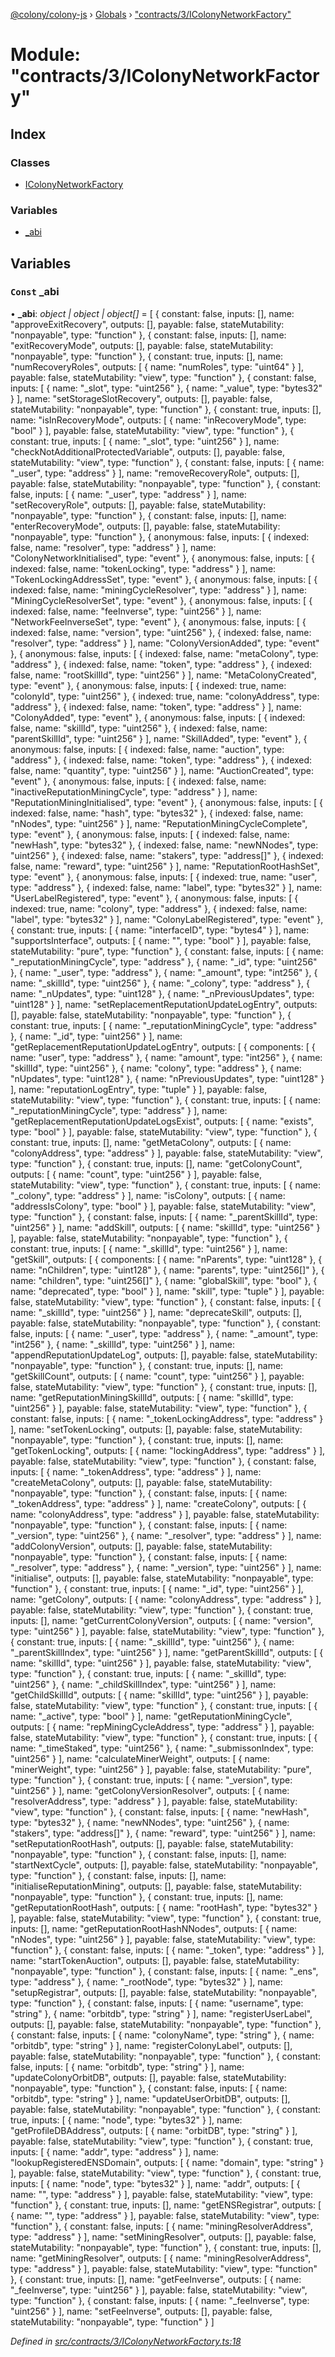 [@colony/colony-js](../README.md) › [Globals](../globals.md) › ["contracts/3/IColonyNetworkFactory"](_contracts_3_icolonynetworkfactory_.md)

# Module: "contracts/3/IColonyNetworkFactory"

## Index

### Classes

* [IColonyNetworkFactory](../classes/_contracts_3_icolonynetworkfactory_.icolonynetworkfactory.md)

### Variables

* [_abi](_contracts_3_icolonynetworkfactory_.md#const-_abi)

## Variables

### `Const` _abi

• **_abi**: *object | object | object[]* = [
  {
    constant: false,
    inputs: [],
    name: "approveExitRecovery",
    outputs: [],
    payable: false,
    stateMutability: "nonpayable",
    type: "function"
  },
  {
    constant: false,
    inputs: [],
    name: "exitRecoveryMode",
    outputs: [],
    payable: false,
    stateMutability: "nonpayable",
    type: "function"
  },
  {
    constant: true,
    inputs: [],
    name: "numRecoveryRoles",
    outputs: [
      {
        name: "numRoles",
        type: "uint64"
      }
    ],
    payable: false,
    stateMutability: "view",
    type: "function"
  },
  {
    constant: false,
    inputs: [
      {
        name: "_slot",
        type: "uint256"
      },
      {
        name: "_value",
        type: "bytes32"
      }
    ],
    name: "setStorageSlotRecovery",
    outputs: [],
    payable: false,
    stateMutability: "nonpayable",
    type: "function"
  },
  {
    constant: true,
    inputs: [],
    name: "isInRecoveryMode",
    outputs: [
      {
        name: "inRecoveryMode",
        type: "bool"
      }
    ],
    payable: false,
    stateMutability: "view",
    type: "function"
  },
  {
    constant: true,
    inputs: [
      {
        name: "_slot",
        type: "uint256"
      }
    ],
    name: "checkNotAdditionalProtectedVariable",
    outputs: [],
    payable: false,
    stateMutability: "view",
    type: "function"
  },
  {
    constant: false,
    inputs: [
      {
        name: "_user",
        type: "address"
      }
    ],
    name: "removeRecoveryRole",
    outputs: [],
    payable: false,
    stateMutability: "nonpayable",
    type: "function"
  },
  {
    constant: false,
    inputs: [
      {
        name: "_user",
        type: "address"
      }
    ],
    name: "setRecoveryRole",
    outputs: [],
    payable: false,
    stateMutability: "nonpayable",
    type: "function"
  },
  {
    constant: false,
    inputs: [],
    name: "enterRecoveryMode",
    outputs: [],
    payable: false,
    stateMutability: "nonpayable",
    type: "function"
  },
  {
    anonymous: false,
    inputs: [
      {
        indexed: false,
        name: "resolver",
        type: "address"
      }
    ],
    name: "ColonyNetworkInitialised",
    type: "event"
  },
  {
    anonymous: false,
    inputs: [
      {
        indexed: false,
        name: "tokenLocking",
        type: "address"
      }
    ],
    name: "TokenLockingAddressSet",
    type: "event"
  },
  {
    anonymous: false,
    inputs: [
      {
        indexed: false,
        name: "miningCycleResolver",
        type: "address"
      }
    ],
    name: "MiningCycleResolverSet",
    type: "event"
  },
  {
    anonymous: false,
    inputs: [
      {
        indexed: false,
        name: "feeInverse",
        type: "uint256"
      }
    ],
    name: "NetworkFeeInverseSet",
    type: "event"
  },
  {
    anonymous: false,
    inputs: [
      {
        indexed: false,
        name: "version",
        type: "uint256"
      },
      {
        indexed: false,
        name: "resolver",
        type: "address"
      }
    ],
    name: "ColonyVersionAdded",
    type: "event"
  },
  {
    anonymous: false,
    inputs: [
      {
        indexed: false,
        name: "metaColony",
        type: "address"
      },
      {
        indexed: false,
        name: "token",
        type: "address"
      },
      {
        indexed: false,
        name: "rootSkillId",
        type: "uint256"
      }
    ],
    name: "MetaColonyCreated",
    type: "event"
  },
  {
    anonymous: false,
    inputs: [
      {
        indexed: true,
        name: "colonyId",
        type: "uint256"
      },
      {
        indexed: true,
        name: "colonyAddress",
        type: "address"
      },
      {
        indexed: false,
        name: "token",
        type: "address"
      }
    ],
    name: "ColonyAdded",
    type: "event"
  },
  {
    anonymous: false,
    inputs: [
      {
        indexed: false,
        name: "skillId",
        type: "uint256"
      },
      {
        indexed: false,
        name: "parentSkillId",
        type: "uint256"
      }
    ],
    name: "SkillAdded",
    type: "event"
  },
  {
    anonymous: false,
    inputs: [
      {
        indexed: false,
        name: "auction",
        type: "address"
      },
      {
        indexed: false,
        name: "token",
        type: "address"
      },
      {
        indexed: false,
        name: "quantity",
        type: "uint256"
      }
    ],
    name: "AuctionCreated",
    type: "event"
  },
  {
    anonymous: false,
    inputs: [
      {
        indexed: false,
        name: "inactiveReputationMiningCycle",
        type: "address"
      }
    ],
    name: "ReputationMiningInitialised",
    type: "event"
  },
  {
    anonymous: false,
    inputs: [
      {
        indexed: false,
        name: "hash",
        type: "bytes32"
      },
      {
        indexed: false,
        name: "nNodes",
        type: "uint256"
      }
    ],
    name: "ReputationMiningCycleComplete",
    type: "event"
  },
  {
    anonymous: false,
    inputs: [
      {
        indexed: false,
        name: "newHash",
        type: "bytes32"
      },
      {
        indexed: false,
        name: "newNNodes",
        type: "uint256"
      },
      {
        indexed: false,
        name: "stakers",
        type: "address[]"
      },
      {
        indexed: false,
        name: "reward",
        type: "uint256"
      }
    ],
    name: "ReputationRootHashSet",
    type: "event"
  },
  {
    anonymous: false,
    inputs: [
      {
        indexed: true,
        name: "user",
        type: "address"
      },
      {
        indexed: false,
        name: "label",
        type: "bytes32"
      }
    ],
    name: "UserLabelRegistered",
    type: "event"
  },
  {
    anonymous: false,
    inputs: [
      {
        indexed: true,
        name: "colony",
        type: "address"
      },
      {
        indexed: false,
        name: "label",
        type: "bytes32"
      }
    ],
    name: "ColonyLabelRegistered",
    type: "event"
  },
  {
    constant: true,
    inputs: [
      {
        name: "interfaceID",
        type: "bytes4"
      }
    ],
    name: "supportsInterface",
    outputs: [
      {
        name: "",
        type: "bool"
      }
    ],
    payable: false,
    stateMutability: "pure",
    type: "function"
  },
  {
    constant: false,
    inputs: [
      {
        name: "_reputationMiningCycle",
        type: "address"
      },
      {
        name: "_id",
        type: "uint256"
      },
      {
        name: "_user",
        type: "address"
      },
      {
        name: "_amount",
        type: "int256"
      },
      {
        name: "_skillId",
        type: "uint256"
      },
      {
        name: "_colony",
        type: "address"
      },
      {
        name: "_nUpdates",
        type: "uint128"
      },
      {
        name: "_nPreviousUpdates",
        type: "uint128"
      }
    ],
    name: "setReplacementReputationUpdateLogEntry",
    outputs: [],
    payable: false,
    stateMutability: "nonpayable",
    type: "function"
  },
  {
    constant: true,
    inputs: [
      {
        name: "_reputationMiningCycle",
        type: "address"
      },
      {
        name: "_id",
        type: "uint256"
      }
    ],
    name: "getReplacementReputationUpdateLogEntry",
    outputs: [
      {
        components: [
          {
            name: "user",
            type: "address"
          },
          {
            name: "amount",
            type: "int256"
          },
          {
            name: "skillId",
            type: "uint256"
          },
          {
            name: "colony",
            type: "address"
          },
          {
            name: "nUpdates",
            type: "uint128"
          },
          {
            name: "nPreviousUpdates",
            type: "uint128"
          }
        ],
        name: "reputationLogEntry",
        type: "tuple"
      }
    ],
    payable: false,
    stateMutability: "view",
    type: "function"
  },
  {
    constant: true,
    inputs: [
      {
        name: "_reputationMiningCycle",
        type: "address"
      }
    ],
    name: "getReplacementReputationUpdateLogsExist",
    outputs: [
      {
        name: "exists",
        type: "bool"
      }
    ],
    payable: false,
    stateMutability: "view",
    type: "function"
  },
  {
    constant: true,
    inputs: [],
    name: "getMetaColony",
    outputs: [
      {
        name: "colonyAddress",
        type: "address"
      }
    ],
    payable: false,
    stateMutability: "view",
    type: "function"
  },
  {
    constant: true,
    inputs: [],
    name: "getColonyCount",
    outputs: [
      {
        name: "count",
        type: "uint256"
      }
    ],
    payable: false,
    stateMutability: "view",
    type: "function"
  },
  {
    constant: true,
    inputs: [
      {
        name: "_colony",
        type: "address"
      }
    ],
    name: "isColony",
    outputs: [
      {
        name: "addressIsColony",
        type: "bool"
      }
    ],
    payable: false,
    stateMutability: "view",
    type: "function"
  },
  {
    constant: false,
    inputs: [
      {
        name: "_parentSkillId",
        type: "uint256"
      }
    ],
    name: "addSkill",
    outputs: [
      {
        name: "skillId",
        type: "uint256"
      }
    ],
    payable: false,
    stateMutability: "nonpayable",
    type: "function"
  },
  {
    constant: true,
    inputs: [
      {
        name: "_skillId",
        type: "uint256"
      }
    ],
    name: "getSkill",
    outputs: [
      {
        components: [
          {
            name: "nParents",
            type: "uint128"
          },
          {
            name: "nChildren",
            type: "uint128"
          },
          {
            name: "parents",
            type: "uint256[]"
          },
          {
            name: "children",
            type: "uint256[]"
          },
          {
            name: "globalSkill",
            type: "bool"
          },
          {
            name: "deprecated",
            type: "bool"
          }
        ],
        name: "skill",
        type: "tuple"
      }
    ],
    payable: false,
    stateMutability: "view",
    type: "function"
  },
  {
    constant: false,
    inputs: [
      {
        name: "_skillId",
        type: "uint256"
      }
    ],
    name: "deprecateSkill",
    outputs: [],
    payable: false,
    stateMutability: "nonpayable",
    type: "function"
  },
  {
    constant: false,
    inputs: [
      {
        name: "_user",
        type: "address"
      },
      {
        name: "_amount",
        type: "int256"
      },
      {
        name: "_skillId",
        type: "uint256"
      }
    ],
    name: "appendReputationUpdateLog",
    outputs: [],
    payable: false,
    stateMutability: "nonpayable",
    type: "function"
  },
  {
    constant: true,
    inputs: [],
    name: "getSkillCount",
    outputs: [
      {
        name: "count",
        type: "uint256"
      }
    ],
    payable: false,
    stateMutability: "view",
    type: "function"
  },
  {
    constant: true,
    inputs: [],
    name: "getReputationMiningSkillId",
    outputs: [
      {
        name: "skillId",
        type: "uint256"
      }
    ],
    payable: false,
    stateMutability: "view",
    type: "function"
  },
  {
    constant: false,
    inputs: [
      {
        name: "_tokenLockingAddress",
        type: "address"
      }
    ],
    name: "setTokenLocking",
    outputs: [],
    payable: false,
    stateMutability: "nonpayable",
    type: "function"
  },
  {
    constant: true,
    inputs: [],
    name: "getTokenLocking",
    outputs: [
      {
        name: "lockingAddress",
        type: "address"
      }
    ],
    payable: false,
    stateMutability: "view",
    type: "function"
  },
  {
    constant: false,
    inputs: [
      {
        name: "_tokenAddress",
        type: "address"
      }
    ],
    name: "createMetaColony",
    outputs: [],
    payable: false,
    stateMutability: "nonpayable",
    type: "function"
  },
  {
    constant: false,
    inputs: [
      {
        name: "_tokenAddress",
        type: "address"
      }
    ],
    name: "createColony",
    outputs: [
      {
        name: "colonyAddress",
        type: "address"
      }
    ],
    payable: false,
    stateMutability: "nonpayable",
    type: "function"
  },
  {
    constant: false,
    inputs: [
      {
        name: "_version",
        type: "uint256"
      },
      {
        name: "_resolver",
        type: "address"
      }
    ],
    name: "addColonyVersion",
    outputs: [],
    payable: false,
    stateMutability: "nonpayable",
    type: "function"
  },
  {
    constant: false,
    inputs: [
      {
        name: "_resolver",
        type: "address"
      },
      {
        name: "_version",
        type: "uint256"
      }
    ],
    name: "initialise",
    outputs: [],
    payable: false,
    stateMutability: "nonpayable",
    type: "function"
  },
  {
    constant: true,
    inputs: [
      {
        name: "_id",
        type: "uint256"
      }
    ],
    name: "getColony",
    outputs: [
      {
        name: "colonyAddress",
        type: "address"
      }
    ],
    payable: false,
    stateMutability: "view",
    type: "function"
  },
  {
    constant: true,
    inputs: [],
    name: "getCurrentColonyVersion",
    outputs: [
      {
        name: "version",
        type: "uint256"
      }
    ],
    payable: false,
    stateMutability: "view",
    type: "function"
  },
  {
    constant: true,
    inputs: [
      {
        name: "_skillId",
        type: "uint256"
      },
      {
        name: "_parentSkillIndex",
        type: "uint256"
      }
    ],
    name: "getParentSkillId",
    outputs: [
      {
        name: "skillId",
        type: "uint256"
      }
    ],
    payable: false,
    stateMutability: "view",
    type: "function"
  },
  {
    constant: true,
    inputs: [
      {
        name: "_skillId",
        type: "uint256"
      },
      {
        name: "_childSkillIndex",
        type: "uint256"
      }
    ],
    name: "getChildSkillId",
    outputs: [
      {
        name: "skillId",
        type: "uint256"
      }
    ],
    payable: false,
    stateMutability: "view",
    type: "function"
  },
  {
    constant: true,
    inputs: [
      {
        name: "_active",
        type: "bool"
      }
    ],
    name: "getReputationMiningCycle",
    outputs: [
      {
        name: "repMiningCycleAddress",
        type: "address"
      }
    ],
    payable: false,
    stateMutability: "view",
    type: "function"
  },
  {
    constant: true,
    inputs: [
      {
        name: "_timeStaked",
        type: "uint256"
      },
      {
        name: "_submissonIndex",
        type: "uint256"
      }
    ],
    name: "calculateMinerWeight",
    outputs: [
      {
        name: "minerWeight",
        type: "uint256"
      }
    ],
    payable: false,
    stateMutability: "pure",
    type: "function"
  },
  {
    constant: true,
    inputs: [
      {
        name: "_version",
        type: "uint256"
      }
    ],
    name: "getColonyVersionResolver",
    outputs: [
      {
        name: "resolverAddress",
        type: "address"
      }
    ],
    payable: false,
    stateMutability: "view",
    type: "function"
  },
  {
    constant: false,
    inputs: [
      {
        name: "newHash",
        type: "bytes32"
      },
      {
        name: "newNNodes",
        type: "uint256"
      },
      {
        name: "stakers",
        type: "address[]"
      },
      {
        name: "reward",
        type: "uint256"
      }
    ],
    name: "setReputationRootHash",
    outputs: [],
    payable: false,
    stateMutability: "nonpayable",
    type: "function"
  },
  {
    constant: false,
    inputs: [],
    name: "startNextCycle",
    outputs: [],
    payable: false,
    stateMutability: "nonpayable",
    type: "function"
  },
  {
    constant: false,
    inputs: [],
    name: "initialiseReputationMining",
    outputs: [],
    payable: false,
    stateMutability: "nonpayable",
    type: "function"
  },
  {
    constant: true,
    inputs: [],
    name: "getReputationRootHash",
    outputs: [
      {
        name: "rootHash",
        type: "bytes32"
      }
    ],
    payable: false,
    stateMutability: "view",
    type: "function"
  },
  {
    constant: true,
    inputs: [],
    name: "getReputationRootHashNNodes",
    outputs: [
      {
        name: "nNodes",
        type: "uint256"
      }
    ],
    payable: false,
    stateMutability: "view",
    type: "function"
  },
  {
    constant: false,
    inputs: [
      {
        name: "_token",
        type: "address"
      }
    ],
    name: "startTokenAuction",
    outputs: [],
    payable: false,
    stateMutability: "nonpayable",
    type: "function"
  },
  {
    constant: false,
    inputs: [
      {
        name: "_ens",
        type: "address"
      },
      {
        name: "_rootNode",
        type: "bytes32"
      }
    ],
    name: "setupRegistrar",
    outputs: [],
    payable: false,
    stateMutability: "nonpayable",
    type: "function"
  },
  {
    constant: false,
    inputs: [
      {
        name: "username",
        type: "string"
      },
      {
        name: "orbitdb",
        type: "string"
      }
    ],
    name: "registerUserLabel",
    outputs: [],
    payable: false,
    stateMutability: "nonpayable",
    type: "function"
  },
  {
    constant: false,
    inputs: [
      {
        name: "colonyName",
        type: "string"
      },
      {
        name: "orbitdb",
        type: "string"
      }
    ],
    name: "registerColonyLabel",
    outputs: [],
    payable: false,
    stateMutability: "nonpayable",
    type: "function"
  },
  {
    constant: false,
    inputs: [
      {
        name: "orbitdb",
        type: "string"
      }
    ],
    name: "updateColonyOrbitDB",
    outputs: [],
    payable: false,
    stateMutability: "nonpayable",
    type: "function"
  },
  {
    constant: false,
    inputs: [
      {
        name: "orbitdb",
        type: "string"
      }
    ],
    name: "updateUserOrbitDB",
    outputs: [],
    payable: false,
    stateMutability: "nonpayable",
    type: "function"
  },
  {
    constant: true,
    inputs: [
      {
        name: "node",
        type: "bytes32"
      }
    ],
    name: "getProfileDBAddress",
    outputs: [
      {
        name: "orbitDB",
        type: "string"
      }
    ],
    payable: false,
    stateMutability: "view",
    type: "function"
  },
  {
    constant: true,
    inputs: [
      {
        name: "addr",
        type: "address"
      }
    ],
    name: "lookupRegisteredENSDomain",
    outputs: [
      {
        name: "domain",
        type: "string"
      }
    ],
    payable: false,
    stateMutability: "view",
    type: "function"
  },
  {
    constant: true,
    inputs: [
      {
        name: "node",
        type: "bytes32"
      }
    ],
    name: "addr",
    outputs: [
      {
        name: "",
        type: "address"
      }
    ],
    payable: false,
    stateMutability: "view",
    type: "function"
  },
  {
    constant: true,
    inputs: [],
    name: "getENSRegistrar",
    outputs: [
      {
        name: "",
        type: "address"
      }
    ],
    payable: false,
    stateMutability: "view",
    type: "function"
  },
  {
    constant: false,
    inputs: [
      {
        name: "miningResolverAddress",
        type: "address"
      }
    ],
    name: "setMiningResolver",
    outputs: [],
    payable: false,
    stateMutability: "nonpayable",
    type: "function"
  },
  {
    constant: true,
    inputs: [],
    name: "getMiningResolver",
    outputs: [
      {
        name: "miningResolverAddress",
        type: "address"
      }
    ],
    payable: false,
    stateMutability: "view",
    type: "function"
  },
  {
    constant: true,
    inputs: [],
    name: "getFeeInverse",
    outputs: [
      {
        name: "_feeInverse",
        type: "uint256"
      }
    ],
    payable: false,
    stateMutability: "view",
    type: "function"
  },
  {
    constant: false,
    inputs: [
      {
        name: "_feeInverse",
        type: "uint256"
      }
    ],
    name: "setFeeInverse",
    outputs: [],
    payable: false,
    stateMutability: "nonpayable",
    type: "function"
  }
]

*Defined in [src/contracts/3/IColonyNetworkFactory.ts:18](https://github.com/JoinColony/colonyJS/blob/2830301/src/contracts/3/IColonyNetworkFactory.ts#L18)*
